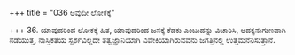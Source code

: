+++
title = "036 ಆವುದೀ ಲೋಕಕ್ಕೆ"

+++
36. ಯಾವುದರಿಂದ ಲೋಕಕ್ಕೆ ಹಿತ, ಯಾವುದರಿಂದ ಜನಕ್ಕೆ ಕೆಡಕು ಎಂಬುದನ್ನು ವಿಚಾರಿಸಿ, ಅದಕ್ಕನುಗುಣವಾಗಿ ನಡೆಯುತ್ತ, ನಾಸ್ತಿಕತೆಯ ಸ್ಪರ್ಶವಿಲ್ಲದೇ ತತ್ವಜ್ಞಾನಿಯಾಗಿ ವಿವೇಕಿಯಾಗಿರುವವನು ಜಗತ್ತಿನಲ್ಲಿ ಉತ್ತಮನೆನಿಸುತ್ತಾನೆ.